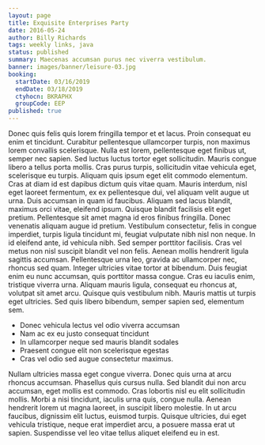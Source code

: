 ```yaml
---
layout: page
title: Exquisite Enterprises Party
date: 2016-05-24
author: Billy Richards
tags: weekly links, java
status: published
summary: Maecenas accumsan purus nec viverra vestibulum.
banner: images/banner/leisure-03.jpg
booking:
  startDate: 03/16/2019
  endDate: 03/18/2019
  ctyhocn: BKRAPHX
  groupCode: EEP
published: true
---
```

Donec quis felis quis lorem fringilla tempor et et lacus. Proin consequat eu enim et tincidunt. Curabitur pellentesque ullamcorper turpis, non maximus lorem convallis scelerisque. Nulla est lorem, pellentesque eget finibus ut, semper nec sapien. Sed luctus luctus tortor eget sollicitudin. Mauris congue libero a tellus porta mollis. Cras purus turpis, sollicitudin vitae vehicula eget, scelerisque eu turpis. Aliquam quis ipsum eget elit commodo elementum. Cras at diam id est dapibus dictum quis vitae quam. Mauris interdum, nisl eget laoreet fermentum, ex ex pellentesque dui, vel aliquam velit augue ut urna. Duis accumsan in quam id faucibus. Aliquam sed lacus blandit, maximus orci vitae, eleifend ipsum. Quisque blandit facilisis elit eget pretium. Pellentesque sit amet magna id eros finibus fringilla. Donec venenatis aliquam augue id pretium. Vestibulum consectetur, felis in congue imperdiet, turpis ligula tincidunt mi, feugiat vulputate nibh nisl non neque.
In id eleifend ante, id vehicula nibh. Sed semper porttitor facilisis. Cras vel metus non nisl suscipit blandit vel non felis. Aenean mollis hendrerit ligula sagittis accumsan. Pellentesque urna leo, gravida ac ullamcorper nec, rhoncus sed quam. Integer ultricies vitae tortor at bibendum. Duis feugiat enim eu nunc accumsan, quis porttitor massa congue. Cras eu iaculis enim, tristique viverra urna. Aliquam mauris ligula, consequat eu rhoncus at, volutpat sit amet arcu. Quisque quis vestibulum nibh. Mauris mattis ut turpis eget ultricies. Sed quis libero bibendum, semper sapien sed, elementum sem.

* Donec vehicula lectus vel odio viverra accumsan
* Nam ac ex eu justo consequat tincidunt
* In ullamcorper neque sed mauris blandit sodales
* Praesent congue elit non scelerisque egestas
* Cras vel odio sed augue consectetur maximus.

Nullam ultricies massa eget congue viverra. Donec quis urna at arcu rhoncus accumsan. Phasellus quis cursus nulla. Sed blandit dui non arcu accumsan, eget mollis est commodo. Cras lobortis nisl eu elit sollicitudin mollis. Morbi a nisi tincidunt, iaculis urna quis, congue nulla. Aenean hendrerit lorem ut magna laoreet, in suscipit libero molestie. In ut arcu faucibus, dignissim elit luctus, euismod turpis. Quisque ultricies, dui eget vehicula tristique, neque erat imperdiet arcu, a posuere massa erat ut sapien. Suspendisse vel leo vitae tellus aliquet eleifend eu in est.
